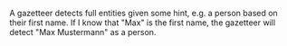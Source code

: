 A gazetteer detects full entities given some hint, e.g. a person based on their first name. If I know that "Max" is the first name, the gazetteer will detect "Max Mustermann" as a person.